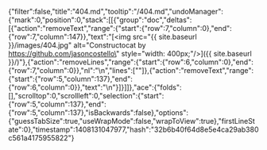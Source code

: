 {"filter":false,"title":"404.md","tooltip":"/404.md","undoManager":{"mark":0,"position":0,"stack":[[{"group":"doc","deltas":[{"action":"removeText","range":{"start":{"row":7,"column":0},"end":{"row":7,"column":147}},"text":"[<img src=\"{{ site.baseurl }}/images/404.jpg\" alt=\"Constructocat by https://github.com/jasoncostello\" style=\"width: 400px;\"/>]({{ site.baseurl }}/)"},{"action":"removeLines","range":{"start":{"row":6,"column":0},"end":{"row":7,"column":0}},"nl":"\n","lines":[""]},{"action":"removeText","range":{"start":{"row":5,"column":137},"end":{"row":6,"column":0}},"text":"\n"}]}]]},"ace":{"folds":[],"scrolltop":0,"scrollleft":0,"selection":{"start":{"row":5,"column":137},"end":{"row":5,"column":137},"isBackwards":false},"options":{"guessTabSize":true,"useWrapMode":false,"wrapToView":true},"firstLineState":0},"timestamp":1408131047977,"hash":"32b6b40f64d8e5e4ca29ab380c561a4175955822"}